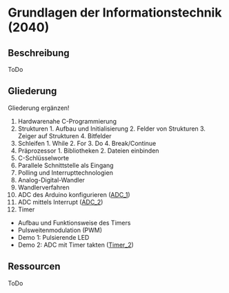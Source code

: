 # Grundlagen der Informationstechnik (2040)

## Beschreibung
ToDo

## Gliederung
Gliederung ergänzen!

1. Hardwarenahe C-Programmierung
  1. Strukturen
    1. Aufbau und Initialisierung
    2. Felder von Strukturen
    3. Zeiger auf Strukturen
    4. Bitfelder
  1. Schleifen
    1. While
    2. For
    3. Do
    4. Break/Continue
  1. Präprozessor
    1. Bibliotheken
    2. Dateien einbinden
  1. C-Schlüsselworte
1. Parallele Schnittstelle als Eingang
  1. Polling und Interrupttechnologien
3. Analog-Digital-Wandler
  1. Wandlerverfahren
  2. ADC des Arduino konfigurieren ([ADC_1](./src/ADC_1))
  3. ADC mittels Interrupt ([ADC_2](./src/ADC_2))
4. Timer
 - Aufbau und Funktionsweise des Timers
 - Pulsweitenmodulation (PWM)
 - Demo 1: Pulsierende LED
 - Demo 2: ADC mit Timer takten ([Timer_2](./src/Timer_2))

## Ressourcen
ToDo


